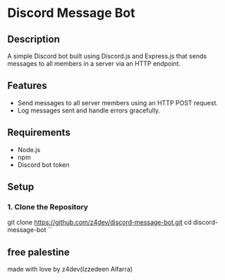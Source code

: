 # Discord Message Bot

## Description

A simple Discord bot built using Discord.js and Express.js that sends messages to all members in a server via an HTTP endpoint.

## Features

- Send messages to all server members using an HTTP POST request.
- Log messages sent and handle errors gracefully.

## Requirements

- Node.js
- npm
- Discord bot token

## Setup

### 1. Clone the Repository

git clone https://github.com/z4dev/discord-message-bot.git
cd discord-message-bot
``


## free palestine 

made with love by z4dev(Izzedeen Alfarra)
